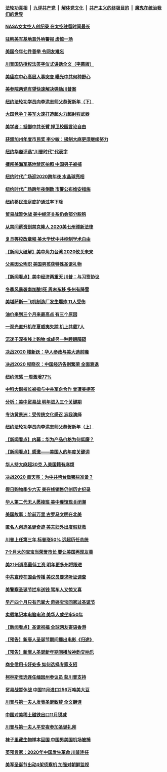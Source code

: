 ####  [法轮功真相](../../../../basic/blob/master/README.md?t=12292001) &nbsp;|&nbsp; [九评共产党](../../../../9ping.md/blob/master/README.md?t=12292001) &nbsp;|&nbsp; [解体党文化](../../../../jtdwh.md/blob/master/README.md?t=12292001)  &nbsp;|&nbsp; [共产主义的终极目的](../../../../gczydzjmd.md/blob/master/README.md?t=12292001) &nbsp;|&nbsp; [魔鬼在统治我们的世界](../../../../mgztzwmdsj.md/blob/master/README.md?t=12292001) 

#### [NASA女太空人创纪录 在太空驻留时间最长](../pages/nsc412/n11752702.md?t=12292001) 

#### [驻韩美军基地意外响警报 虚惊一场](../pages/nsc412/n11752453.md?t=12292001) 

#### [美国今年七件善举 令网友难忘](../pages/nsc412/n11751988.md?t=12292001) 

#### [川普国防授权法签字仪式讲话全文（字幕版）](../pages/nsc412/n11751900.md?t=12292001) 

#### [美癌症中心高层人事突变 曝光中共何种野心](../pages/nsc412/n11751793.md?t=12292001) 

#### [美参院两党有望快速解决弹劾川普案](../pages/nsc412/n11751771.md?t=12292001) 

#### [纽约法轮功学员向李洪志师父恭贺新年（下）](../pages/nsc412/n11745223.md?t=12292001) 

#### [大国竞争？美军火速打造超火力超射程武器](../pages/nsc412/n11724729.md?t=12292001) 

#### [美学者：抵御中共长臂 捍卫校园言论自由](../pages/nsc412/n11751657.md?t=12292001) 

#### [获颁加州年度市民奖  李少敏：遏制大麻更须继续努力](../pages/nsc412/n11751569.md?t=12292001) 

#### [纽约华裔评选“川普时代”代表字](../pages/nsc412/n11750773.md?t=12292001) 

#### [擅闯美海军基地禁区拍照 中国男子被捕](../pages/nsc412/n11750767.md?t=12292001) 

#### [纽约时代广场迎2020跨年夜 水晶球亮相](../pages/nsc412/n11750794.md?t=12292001) 

#### [纽约时代广场跨年夜倒数 市警公布维安措施](../pages/nsc412/n11750781.md?t=12292001) 

#### [纽约移民法庭庇护通过率下降](../pages/nsc412/n11750778.md?t=12292001) 

#### [贸易战暂休战 美中经济关系仍会部分脱钩](../pages/nsc412/n11750395.md?t=12292001) 

#### [从禁问薪资到禁克隆人 2020美七州颁新法律](../pages/nsc412/n11750323.md?t=12292001) 

#### [复旦等校改章程 美大学忧中共控制学术自由](../pages/nsc412/n11750187.md?t=12292001) 

#### [【新闻大破解】美中角力台湾 2020攸关未来](../pages/nsc412/n11750208.md?t=12292001) 

#### [父亲因公殉职 美国男孩获特殊圣诞礼物](../pages/nsc412/n11750117.md?t=12292001) 

#### [【新闻看点】美中经济两重天 川普：与习签协议](../pages/nsc412/n11749711.md?t=12292001) 

#### [冬季风暴袭南加酿1死 周末东移 多州有降雪](../pages/nsc412/n11749956.md?t=12292001) 

#### [美堪萨斯一飞机制造厂发生爆炸 11人受伤](../pages/nsc412/n11749917.md?t=12292001) 

#### [油价来到三个月来最高点 有三个原因](../pages/nsc412/n11749541.md?t=12292001) 

#### [一观光直升机在夏威夷失踪 机上共载7人](../pages/nsc412/n11749448.md?t=12292001) 

#### [沉迷于深夜线上购物  或成另一种睡眠障碍](../pages/nsc412/n11748440.md?t=12292001) 

#### [决战2020  楼新跃：华人参政与美大选前瞻](../pages/nsc412/n11748373.md?t=12292001) 

#### [决战2020  程晓农：中国经济告别繁荣  全面衰退](../pages/nsc412/n11748378.md?t=12292001) 

#### [纽约流感 一周激增77%](../pages/nsc412/n11748360.md?t=12292001) 

#### [中科大副校长被指与中共军企合作 曾遭美拒签](../pages/nsc412/n11747752.md?t=12292001) 

#### [分析：美中贸易战 明年进入三个关键期](../pages/nsc412/n11747582.md?t=12292001) 

#### [专访黄景洲：受传统文化感召 忘我演绎](../pages/nsc412/n11746141.md?t=12292001) 

#### [纽约法轮功学员向李洪志师父恭贺新年（上）](../pages/nsc412/n11743511.md?t=12292001) 

#### [【新闻看点】内幕：华为产品价格为何低廉？](../pages/nsc412/n11747231.md?t=12292001) 

#### [【新闻看点】感激——美国人的年度关键词](../pages/nsc412/n11747230.md?t=12292001) 

#### [华人持大麻超30克 入美国籍有麻烦](../pages/nsc412/n11746136.md?t=12292001) 

#### [决战2020 章天亮：为中共垮台做哪些准备？](../pages/nsc412/n11746133.md?t=12292001) 

#### [假日购物季少六天 美在线销售仍创历史纪录](../pages/nsc412/n11747518.md?t=12292001) 

#### [华人第二代无人愿接班 美中餐馆现关闭潮](../pages/nsc412/n11747456.md?t=12292001) 

#### [美国故事：阶前万里 古罗马文明在北美](../pages/nsc412/n11745899.md?t=12292001) 

#### [匿名人创造圣诞奇迹 美夫妇外出度假获救](../pages/nsc412/n11747349.md?t=12292001) 

#### [川普上任第三年 标普涨50% 远超历任总统](../pages/nsc412/n11747410.md?t=12292001) 

#### [7个月大的宝宝当荣誉市长 要让美国再现友善](../pages/nsc412/n11747218.md?t=12292001) 

#### [美21州调高最低工资 明年更多州将跟进](../pages/nsc412/n11747265.md?t=12292001) 

#### [中共宣传在国会传播 美议员要求听证调查](../pages/nsc412/n11746975.md?t=12292001) 

#### [美警察圣诞节拦车送钱 驾车人又惊又喜](../pages/nsc412/n11746984.md?t=12292001) 

#### [早产四个月只有巴掌大 奇迹宝宝回家过圣诞节](../pages/nsc412/n11745684.md?t=12292001) 

#### [卖假笔记本电脑电池 美华人或坐牢50年](../pages/nsc412/n11745418.md?t=12292001) 

#### [【新闻看点】圣诞祝福 全球网友寄语香港](../pages/nsc412/n11743469.md?t=12292001) 

#### [【预告】新唐人圣诞节期间播出电影《归途》](../pages/nsc412/n11745643.md?t=12292001) 

#### [【预告】新唐人圣诞新年期间播放神韵交响乐](../pages/nsc412/n11723280.md?t=12292001) 

#### [商业信用卡好处多 如何选择专家支招](../pages/nsc412/n11745513.md?t=12292001) 

#### [柯林斯竞选连任缅因州参议员 获川普支持](../pages/nsc412/n11745378.md?t=12292001) 

#### [贸易战暂休战 中国11月进口256万吨美大豆](../pages/nsc412/n11745295.md?t=12292001) 

#### [川普与第一夫人发表圣诞致辞 全文翻译](../pages/nsc412/n11745307.md?t=12292001) 

#### [中国对美稀土磁铁出口11月锐减](../pages/nsc412/n11745210.md?t=12292001) 

#### [川普与第一夫人平安夜参加圣诞礼拜](../pages/nsc412/n11745019.md?t=12292001) 

#### [袜子里藏生物样本回国 中国男美国机场被捕](../pages/nsc412/n11744554.md?t=12292001) 

#### [英预言家：2020年中国发生革命 川普连任](../pages/nsc412/n11744649.md?t=12292001) 

#### [美军圣诞节出动4架侦察机 加强对朝鲜监视](../pages/nsc412/n11744330.md?t=12292001) 


